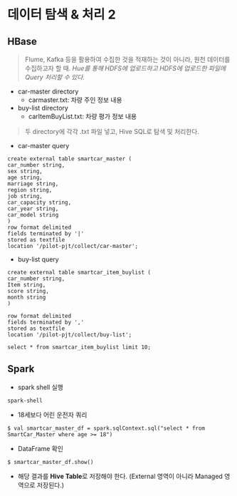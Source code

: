 # 데이터 탐색 & 처리 2

## HBase 

> Flume, Kafka 등을 활용하여 수집한 것을 적재하는 것이 아니라, 원천 데이터를 수집하고자 할 때. *Hue를 통해 HDFS에 업로드하고 HDFS에 업로드한 파일에 Query 처리할 수 있다.*

- car-master directory
  - carmaster.txt: 차량 주인 정보 내용
- buy-list directory
  - carItemBuyList.txt: 차량 평가 정보 내용

> 두 directory에 각각 .txt 파일 넣고, Hive SQL로 탐색 및 처리한다.

- car-master query

```
create external table smartcar_master (
car_number string,
sex string,
age string,
marriage string,
region string,
job string,
car_capacity string,
car_year string,
car_model string
)
row format delimited
fields terminated by '|'
stored as textfile
location '/pilot-pjt/collect/car-master';
```

- buy-list query

```
create external table smartcar_item_buylist (
car_number string,
Item string,
score string,
month string
)

row format delimited
fields terminated by ','
stored as textfile
location '/pilot-pjt/collect/buy-list';

select * from smartcar_item_buylist limit 10;
```

## Spark

- spark shell 실행

`spark-shell`

- 18세보다 어린 운전자 쿼리

`$ val smartcar_master_df = spark.sqlContext.sql("select * from SmartCar_Master where age >= 18")`
- DataFrame 확인

`$ smartcar_master_df.show()`
- 해당 결과를 **Hive Table**로 저장해야 한다. (External 영역이 아니라 Managed 영역으로 저장된다.)


